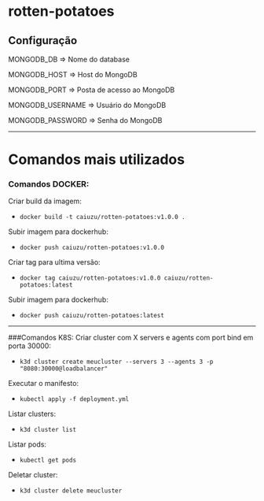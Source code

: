 # rotten-potatoes

## Configuração

MONGODB_DB => Nome do database

MONGODB_HOST => Host do MongoDB

MONGODB_PORT => Posta de acesso ao MongoDB

MONGODB_USERNAME => Usuário do MongoDB

MONGODB_PASSWORD => Senha do MongoDB

---

# Comandos mais utilizados

### Comandos DOCKER:
Criar build da imagem:
- `docker build -t caiuzu/rotten-potatoes:v1.0.0 .`

Subir imagem para dockerhub:
- `docker push caiuzu/rotten-potatoes:v1.0.0`

Criar tag para ultima versão:
- `docker tag caiuzu/rotten-potatoes:v1.0.0 caiuzu/rotten-potatoes:latest`

Subir imagem para dockerhub:
- `docker push caiuzu/rotten-potatoes:latest`

---

###Comandos K8S:
Criar cluster com X servers e agents com port bind em porta 30000:
- `k3d cluster create meucluster --servers 3 --agents 3 -p "8080:30000@loadbalancer"`

Executar o manifesto:
- `kubectl apply -f deployment.yml`

Listar clusters:
- `k3d cluster list`

Listar pods:
- `kubectl get pods`

Deletar cluster:
- `k3d cluster delete meucluster`

